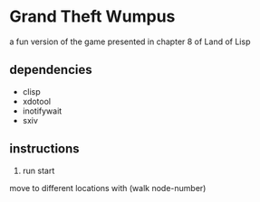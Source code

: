 Grand Theft Wumpus
==================

a fun version of the game presented in chapter 8 of Land of Lisp

dependencies
------------
- clisp
- xdotool
- inotifywait
- sxiv

instructions
------------
1) run start

move to different locations with (walk node-number)
